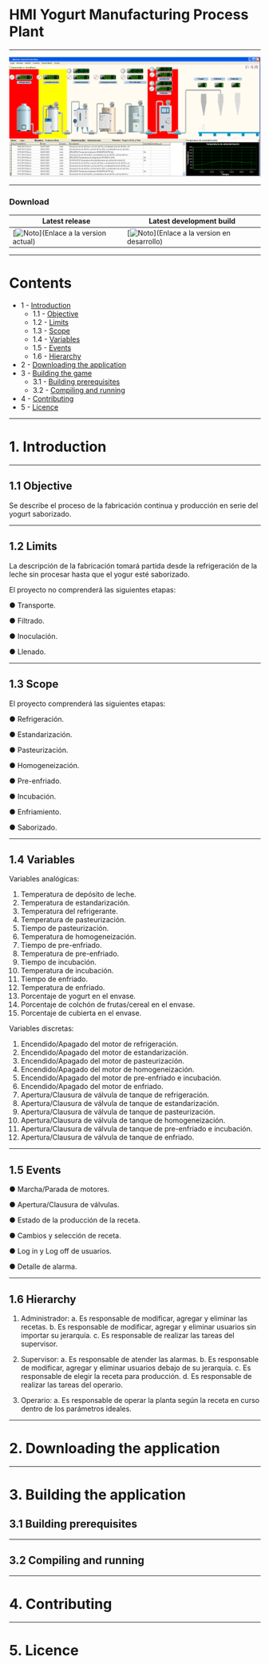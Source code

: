 # HMI Yogurt Manufacturing Process Plant

---

![Project.Cover](/Imagenes/Interfaz.png)

---

### Download
| Latest release | Latest development build |
|----------------|--------------------------|
| [![Noto](https://img.shields.io/badge/master-v1.0-green.svg)](Enlace a la version actual) | [![Noto](https://img.shields.io/badge/develop-v1.1+-blue.svg)](Enlace a la version en desarrollo) |

---

# Contents
- 1 - [Introduction](#1-introduction)
    - 1.1 - [Objective](#11-Objective)
    - 1.2 - [Limits](#12)
    - 1.3 - [Scope](#13)
    - 1.4 - [Variables](#14)
    - 1.5 - [Events](#15)
    - 1.6 - [Hierarchy](#16)
- 2 - [Downloading the application](#2-downloading-the-game-pre-built)
- 3 - [Building the game](#3-building-the-game)
  - 3.1 - [Building prerequisites](#31-building-prerequisites)
  - 3.2 - [Compiling and running](#32-compiling-and-running)
- 4 - [Contributing](#4-contributing)
- 5 - [Licence](#5-licence)

---

# 1. Introduction

---

## 1.1 Objective

Se describe el proceso de la fabricación continua y  producción en serie del yogurt saborizado.

---

## 1.2 Limits

La descripción de la fabricación tomará partida desde la refrigeración de la leche sin procesar hasta que el yogur esté saborizado.

El proyecto no comprenderá las siguientes etapas:

●	Transporte.

●	Filtrado.

●	Inoculación.

●	Llenado.

---

## 1.3 Scope

El proyecto comprenderá las siguientes etapas:

●	Refrigeración.

●	Estandarización.

●	Pasteurización.

●	Homogeneización.

●	Pre-enfriado.

●	Incubación.

●	Enfriamiento.

●	Saborizado.

---

## 1.4 Variables

Variables analógicas:

1.	Temperatura de depósito de leche.
2.	Temperatura de estandarización.
3.	Temperatura del refrigerante.
4.	Temperatura de pasteurización.
5.	Tiempo de pasteurización.
6.	Temperatura de homogeneización.
7.	Tiempo de pre-enfriado.
8.	Temperatura de pre-enfriado.
9.	Tiempo de incubación.
10.	Temperatura de incubación.
11.	Tiempo de enfriado.
12.	Temperatura de enfriado.
13.	Porcentaje de yogurt en el envase.
14.	Porcentaje de colchón de frutas/cereal en el envase.
15.	Porcentaje de cubierta en el envase.

Variables discretas:

1.	Encendido/Apagado del motor de refrigeración.
2.	Encendido/Apagado del motor de estandarización.
3.	Encendido/Apagado del motor de pasteurización.
4.	Encendido/Apagado del motor de homogeneización.
5.	Encendido/Apagado del motor de pre-enfriado e incubación.
6.	Encendido/Apagado del motor de enfriado.
7.	Apertura/Clausura de válvula de tanque de refrigeración.
8.	Apertura/Clausura de válvula de tanque de estandarización.
9.	Apertura/Clausura de válvula de tanque de pasteurización.
10.	Apertura/Clausura de válvula de tanque de homogeneización.
11.	Apertura/Clausura de válvula de tanque de pre-enfriado e incubación.
12.	Apertura/Clausura de válvula de tanque de enfriado.

---

## 1.5 Events


●	Marcha/Parada de motores.

●	Apertura/Clausura de válvulas.

●	Estado de la producción de la receta.

●	Cambios y selección de receta.

●	Log in y Log off de usuarios.

●	Detalle de alarma.

---

## 1.6 Hierarchy

1.	Administrador:
 a.	Es responsable de modificar, agregar y eliminar las recetas. 
 b.	Es responsable de modificar, agregar y eliminar usuarios sin importar su jerarquía.
 c.	Es responsable de realizar las tareas del supervisor.

2.	Supervisor: 
 a.	Es responsable de atender las alarmas.
 b.	Es responsable de modificar, agregar y eliminar usuarios debajo de su jerarquía.
 c.	Es responsable de elegir la receta para producción.
 d.	Es responsable de realizar las tareas del operario.

3.	Operario: 
 a.	Es responsable de operar la planta según la receta en curso dentro de los parámetros ideales.
    
---

# 2. Downloading the application

---

# 3. Building the application

## 3.1 Building prerequisites

---

## 3.2 Compiling and running

---

# 4. Contributing

---
# 5. Licence

